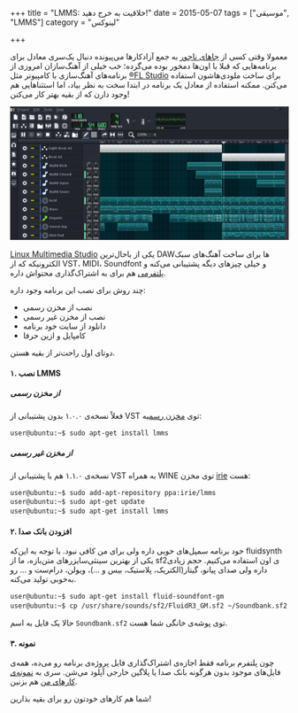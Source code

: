 +++
title = "LMMS: خلاقیت به خرج دهید!"
date = 2015-05-07
tags = ["موسیقی", "LMMS"]
category = "لینوکس"

+++

معمولا وقتی کسی از [جاهای ناجور][windows] به جمع آزادکارها می‌پیونده دنبال یک‌سری معادل برای برنامه‌هایی که قبلا با اون‌ها دمخور بوده می‌گرده؛ خب خیلی از آهنگ‌سازان امروزی از برنامه‌های آهنگ‌سازی با کامپیوتر مثل [®FL Studio][fl-studio] برای ساخت ملودی‌هاشون استفاده می‌کنن. ممکنه استفاده از معادل یک برنامه در ابتدا سخت به نظر بیاد، اما استثناهایی هم وجود دارن که از بقیه بهتر کار می‌کنن!

![LMMS Screenshot][lmms-image]

[Linux Multimedia Studio][lmms] یکی از باحال‌ترین DAWها برای ساخت آهنگ‌های سبک الکترونیکه که از VST، MIDI، Soundfont و خیلی چیزهای دیگه پشتیبانی می‌کنه و [پلتفرمی][lmms-sharing] هم برای به اشتراک‌گذاری محتواش داره.
<!-- ادامه -->

چند روش برای نصب این برنامه وجود داره:

- نصب از مخزن رسمی
- نصب از مخزن غیر رسمی
- دانلود از سایت خود برنامه
- کامپایل و ازین حرفا

دوتای اول راحت‌تر از بقیه هستن.

#### ۱. نصب LMMS ####

##### از مخزن رسمی #####
فعلاً نسخه‌ی ۱.۰.۰ بدون پشتیبانی از VST توی [مخزن رسمی][apt-link]‍ه:
```bash
user@ubuntu:~$ sudo apt-get install lmms
```

##### از مخزن غیر رسمی #####
نسخه‌ی ۱.۱.۰ هم با پشتیبانی از VST به همراه WINE توی مخزن [irie][irie-ppa] هست:
```bash
user@ubuntu:~$ sudo add-apt-repository ppa:irie/lmms
user@ubuntu:~$ sudo apt-get update
user@ubuntu:~$ sudo apt-get install lmms
```

#### ۲. افزودن بانک صدا ####
خود برنامه سمپل‌های خوبی داره ولی برای من کافی نبود. با توجه به این‌که fluidsynth یکی از بهترین سینثی‌سایزرهای متن‌بازه، ما از sf2ی اون استفاده می‌کنیم. حجم زیادی داره ولی صدای پیانو، گیتار(الکتریک، پلاستیک، بیس و ...)، ویولن، درام‌ست و ... رو به‌خوبی تولید می‌کنه.
```bash
user@ubuntu:~$ sudo apt-get install fluid-soundfont-gm
user@ubuntu:~$ cp /usr/share/sounds/sf2/FluidR3_GM.sf2 ~/Soundbank.sf2
```
حالا یک فایل به اسم `Soundbank.sf2` توی پوشه‌ی خانگی شما هست.

#### ۳. نمونه ####
چون پلتفرم برنامه فقط اجازه‌ی اشتراک‌گذاری فایل پروژه‌ی برنامه رو می‌ده، همه‌ی فایل‌های موجود بدون هرگونه بانک صدا یا پلاگین خارجی آپلود می‌شن.
سری به [نمونه‌ی کارهای من][my-projects] هم بزنین.

شما هم کارهای خودتون رو برای بقیه بذارین!

[windows]: http://windows.microsoft.com/en-us/windows/home
[fl-studio]: http://www.image-line.com/flstudio/
[lmms]: https://lmms.io/
[lmms-sharing]: https://lmms.io/lsp/
[apt-link]: apt://lmms
[irie-ppa]: https://launchpad.net/~irie
[my-projects]: https://lmms.io/lsp/?action=browse&user=mamins1376
[lmms-image]: ./lmms.png
